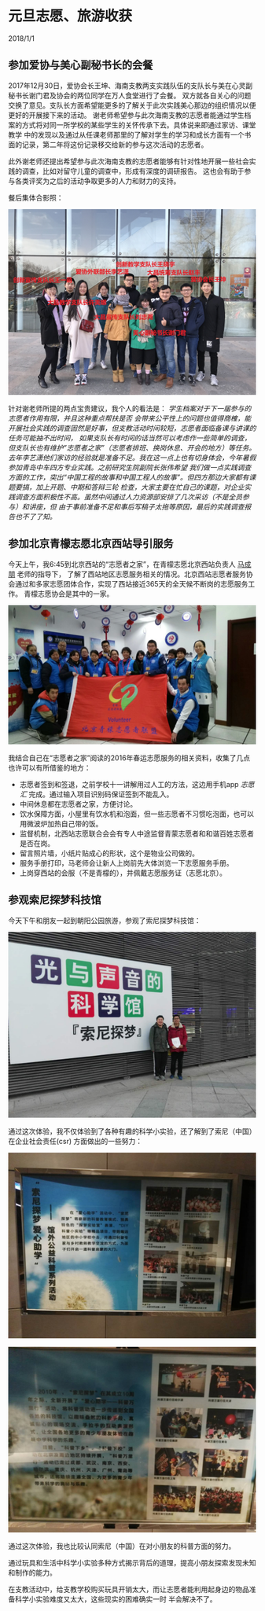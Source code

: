 # 元旦志愿、旅游收获
2018/1/1

## 参加爱协与美心副秘书长的会餐

2017年12月30日，爱协会长王坤、海南支教两支实践队伍的支队长与美在心灵副秘书长谢门君及协会的两位同学在万人食堂进行了会餐。
双方就各自关心的问题交换了意见。支队长方面希望能更多的了解关于此次实践美心那边的组织情况以便更好的开展接下来的活动。
谢老师希望参与此次海南支教的志愿者能通过学生档案的方式将对同一所学校的某些学生的关怀传承下去。具体说来即通过家访、课堂教学
中的发现以及通过从任课老师那里的了解对学生的学习和成长方面有一个书面的记录，第二年将这份记录移交给新的参与这次活动的志愿者。

此外谢老师还提出希望参与此次海南支教的志愿者能够有针对性地开展一些社会实践的调查，比如对留守儿童的调查中，形成有深度的调研报告。
这也会有助于参与各类评奖为之后的活动争取更多的人力和财力的支持。

餐后集体合影照：

![集体合影照](元旦志愿、旅游收获/集体合影照.jpg)

针对谢老师所提的两点宝贵建议，我个人的看法是： _学生档案对于下一届参与的志愿者作用有限，并且这种重点帮扶是否
会带来公平性上的问题也值得商榷，能开展社会实践的调查固然是好事，但支教活动时间较短，志愿者面临备课与讲课的任务可能抽不出时间，
如果支队长有时间的话当然可以考虑作一些简单的调查，但支队长也有维护”志愿者之家”（志愿者排班、换岗休息、开会的地方）等任务。
去年李艺潇他们家访的经验就是准备不足。我在这一点上也有切身体会，今年暑假参加青岛中车四方专业实践。之前研究生院副院长张伟希望
我们做一点实践调查方面的工作，突出“中国工程的故事和中国工程人的故事”。但四方那边大家都有课题要搞，加上开题、中期和答辩三轮
检查，大家主要在忙自己的课题，对企业实践调查方面积极性不高。虽然中间通过人力资源部安排了几次采访（不是全员参与）和讲座，但
由于事前准备不足和事后写稿子太拖等原因，最后的实践调查报告也不了了知。_

## 参加北京青檬志愿北京西站导引服务

今天上午，我6:45到北京西站的“志愿者之家”，在青檬志愿北京西站负责人 [马成朋](温暖蓝马甲.html) 老师的指导下，
了解了西站地区志愿服务相关的情况。北京西站志愿者服务协会通过和多家志愿团体合作，实现了西站接近365天的全天候不断岗的志愿服务工作。
青檬志愿协会是其中的一家。

![北青檬北西站志愿者元旦合影](元旦志愿、旅游收获/北青檬北西站志愿者元旦合影.jpg)

我结合自己在“志愿者之家”阅读的2016年春运志愿服务的相关资料，收集了几点也许可以有所借鉴的地方：

* 志愿者签到和签退，之前学校十一讲解用过人工的方法，这边用手机app *志愿汇* 完成。通过输入项目识别码保证签到不能乱入。
* 中间休息都在志愿者之家，方便讨论。
* 饮水保障方面，小屋里有饮水机和泡面，但一些志愿者不习惯吃泡面，也可以用微波炉加热自己带的饭。
* 监督机制，北西站志愿联合会会有专人中途监督青蒙志愿者和和谐百姓志愿者是否在岗。
* 留言照片墙，小纸片贴成心的形状，这个是物业公司做的。
* 服务手册打印，马老师会让新人上岗前先大体浏览一下志愿服务手册。
* 上岗穿西站的会服（不是青檬的），并佩戴志愿服务证（志愿北京）。


## 参观索尼探梦科技馆

今天下午和朋友一起到朝阳公园旅游，参观了索尼探梦科技馆：

![参观索尼探梦科技馆合影](元旦志愿、旅游收获/参观索尼探梦科技馆合影.jpg)

通过这次体验，我不仅体验到了各种有趣的科学小实验，还了解到了索尼（中国）在企业社会责任(csr) 方面做出的一些努力：

![索尼爱心助学1](元旦志愿、旅游收获/索尼爱心助学1.jpg)

![索尼爱心助学2](元旦志愿、旅游收获/索尼爱心助学2.jpg)

通过这次体验，我也比较认同索尼（中国）在对小朋友的科普方面的努力。

通过玩具和生活中科学小实验多种方式揭示背后的道理，提高小朋友探索发现未知和制作的能力。

在支教活动中，给支教学校购买玩具开销太大，而让志愿者能利用起身边的物品准备科学小实验难度又太大，这些现实的困难确实一时
半会解决不了。

